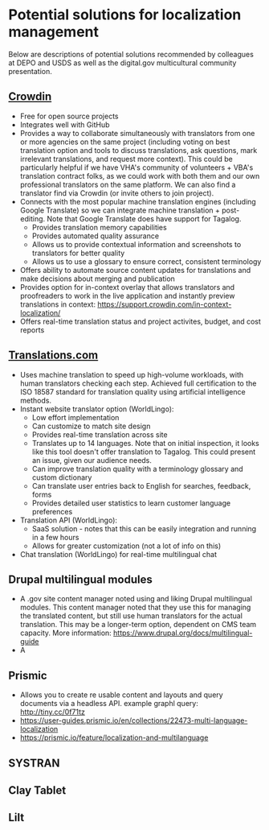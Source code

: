 
# Potential solutions for localization management

Below are descriptions of potential solutions recommended by colleagues at DEPO and USDS as well as the digital.gov multicultural community presentation.

## [Crowdin](https://crowdin.com/)

- Free for open source projects
- Integrates well with GitHub
- Provides a way to collaborate simultaneously with translators from one or more agencies on the same project (including voting on best translation option and tools to discuss translations, ask questions, mark irrelevant translations, and request more context). This could be particularly helpful if we have VHA's community of volunteers + VBA's translation contract folks, as we could work with both them and our own professional translators on the same platform. We can also find a translator find via Crowdin (or invite others to join project).
- Connects with the most popular machine translation engines (including Google Translate) so we can integrate machine translation + post-editing. Note that Google Translate does have support for Tagalog.
  - Provides translation memory capabilities
  - Provides automated quality assurance
  - Allows us to provide contextual information and screenshots to translators for better quality
  - Allows us to use a glossary to ensure correct, consistent terminology
- Offers ability to automate source content updates for translations and make decisions about merging and publication
- Provides option for in-context overlay that allows translators and proofreaders to work in the live application and instantly preview translations in context: https://support.crowdin.com/in-context-localization/
- Offers real-time translation status and project activites, budget, and cost reports


## [Translations.com](https://translations.com/)

- Uses machine translation to speed up high-volume workloads, with human translators checking each step. Achieved full certification to the ISO 18587 standard for translation quality using artificial intelligence methods.
- Instant website translator option (WorldLingo):
  - Low effort implementation
  - Can customize to match site design
  - Provides real-time translation across site
  - Translates up to 14 languages. Note that on initial inspection, it looks like this tool doesn't offer translation to Tagalog. This could present an issue, given our audience needs.
  - Can improve translation quality with a terminology glossary and custom dictionary
  - Can translate user entries back to English for searches, feedback, forms
  - Provides detailed user statistics to learn customer language preferences
- Translation API (WorldLingo):
  - SaaS solution - notes that this can be easily integration and running in a few hours
  - Allows for greater customization (not a lot of info on this)
- Chat translation (WorldLingo) for real-time multilingual chat
  
## Drupal multilingual modules

- A .gov site content manager noted using and liking Drupal multilingual modules. This content manager noted that they use this for managing the translated content, but still use human translators for the actual translation. This may be a longer-term option, dependent on CMS team capacity. More information: https://www.drupal.org/docs/multilingual-guide
- A 
## Prismic
- Allows you to create re usable content and layouts and query documents via a headless API. example graphl query: 
http://tiny.cc/0f71tz
- https://user-guides.prismic.io/en/collections/22473-multi-language-localization
- https://prismic.io/feature/localization-and-multilanguage
## SYSTRAN

## Clay Tablet

## Lilt
